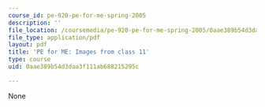 ```yaml
---
course_id: pe-920-pe-for-me-spring-2005
description: ''
file_location: /coursemedia/pe-920-pe-for-me-spring-2005/0aae389b54d3daa3f111ab688215295c_MITPE_920S05_11.pdf
file_type: application/pdf
layout: pdf
title: 'PE for ME: Images from class 11'
type: course
uid: 0aae389b54d3daa3f111ab688215295c

---
```

None